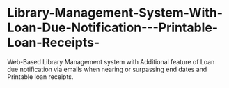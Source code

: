# Library-Management-System-With-Loan-Due-Notification---Printable-Loan-Receipts-
Web-Based Library Management system with Additional feature of Loan due notification via emails when nearing or surpassing end dates and Printable loan receipts.
